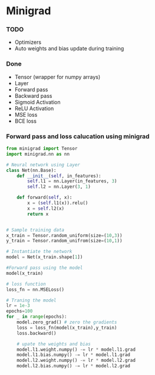 # Minigrad

### TODO
- Optimizers
- Auto weights and bias update during training


### Done
- Tensor (wrapper for numpy arrays)
- Layer
- Forward pass
- Backward pass
- Sigmoid Activation 
- ReLU Activation 
- MSE loss
- BCE loss



### Forward pass and loss calucation using minigrad
``` python
from minigrad import Tensor
import minigrad.nn as nn

# Neural network using Layer
class Net(nn.Base):
    def __init__(self, in_features):
        self.l1 = nn.Layer(in_features, 3)
        self.l2 = nn.Layer(3, 1)

    def forward(self, x):
        x = (self.l1(x)).relu()
        x = self.l2(x)
        return x


# Sample training data
x_train = Tensor.random_uniform(size=(10,3))
y_train = Tensor.random_unifrom(size=(10,1))

# Instantiate the network    
model = Net(x_train.shape[1])

#Forward pass using the model
model(x_train)

# loss function
loss_fn = nn.MSELoss()

# Traning the model
lr = 1e-3
epochs=100
for _ in range(epochs):
    model.zero_grad() # zero the gradients
    loss = loss_fn(model(x_train),y_train)
    loss.backward() 

    # upate the weights and bias
    model.l1.weight.numpy() -= lr * model.l1.grad
    model.l1.bias.numpy() -= lr * model.l1.grad
    model.l2.weight.numpy() -= lr * model.l2.grad
    model.l2.bias.numpy() -= lr * model.l2.grad
```
